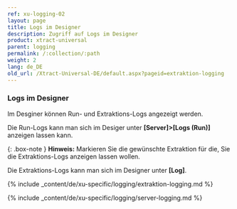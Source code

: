 ```yaml
---
ref: xu-logging-02
layout: page
title: Logs im Designer
description: Zugriff auf Logs im Designer
product: xtract-universal
parent: logging
permalink: /:collection/:path
weight: 2
lang: de_DE
old_url: /Xtract-Universal-DE/default.aspx?pageid=extraktion-logging
---
```


### Logs im Designer
Im Desginer können Run- und Extraktions-Logs angezeigt werden.

Die Run-Logs kann man sich im Desiger unter **[Server]>[Logs (Run)]** anzeigen lassen kann.

{: .box-note }
**Hinweis:** Markieren Sie die gewünschte Extraktion für die, Sie die Extraktions-Logs anzeigen lassen wollen. 

Die Extraktions-Logs kann man sich im Designer unter **[Log]**. 

{% include _content/de/xu-specific/logging/extraktion-logging.md %}

{% include _content/de/xu-specific/logging/server-logging.md %}
